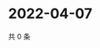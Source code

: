# 2022-04-07

共 0 条

<!-- BEGIN WEIBO -->
<!-- 最后更新时间 Thu Apr 07 2022 05:14:30 GMT+0800 (China Standard Time) -->

<!-- END WEIBO -->
